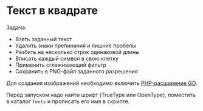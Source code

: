 # Текст в квадрате

Задача:

+ Взять заданный текст
+ Удалить знаки препинания и лишние пробелы
+ Разбить на несколько строк одинаковой длины
+ Вписать каждый символ в свою клетку
+ Применить сглаживающий фильтр
+ Сохранить в PNG-файл заданного разрешения

Для создания изображений необходимо включить [PHP-расширение GD](https://www.php.net/manual/ru/image.installation.php).

Перед запуском надо найти шрифт (TrueType или OpenType), поместить в каталог `fonts` и прописать его имя в скрипте.
